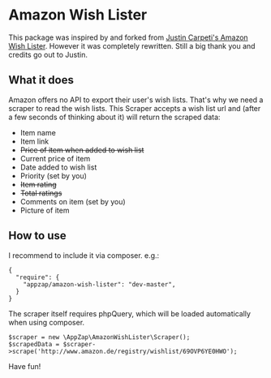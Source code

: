 # Amazon Wish Lister

This package was inspired by and forked from [Justin Carpeti's Amazon Wish Lister](https://github.com/doitlikejustin/amazon-wish-lister).
However it was completely rewritten. Still a big thank you and credits go out to Justin.

## What it does

Amazon offers no API to export their user's wish lists. That's why we need a scraper to read the wish lists.
This Scraper accepts a wish list url and (after a few seconds of thinking about it) will return the scraped data:

* Item name
* Item link
* <del>Price of item when added to wish list</del>
* Current price of item
* Date added to wish list
* Priority (set by you)
* <del>Item rating</del>
* <del>Total ratings</del>
* Comments on item (set by you)
* Picture of item

## How to use

I recommend to include it via composer. e.g.:

    {
      "require": {
        "appzap/amazon-wish-lister": "dev-master",
      }
    }

The scraper itself requires phpQuery, which will be loaded automatically when using composer.

    $scraper = new \AppZap\AmazonWishLister\Scraper();
    $scrapedData = $scraper->scrape('http://www.amazon.de/registry/wishlist/69OVP6YE0HWO');

Have fun!